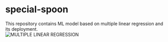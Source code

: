 # special-spoon
This repository contains ML model based on multiple linear regression and its deployment.<br>
![MULTIPLE LINEAR REGRESSION](https://user-images.githubusercontent.com/88343647/174097081-adc340c6-1cb0-4970-9d4a-d60c175a388b.png)
